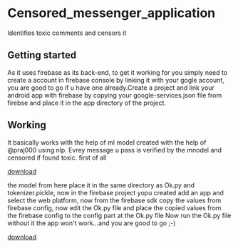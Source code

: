 # Censored_messenger_application
Identifies toxic comments and censors it
<h2>Getting started</h2>
As it uses firebase as its back-end, to get it working for you simply need to create a account in firebase console by linking it with your gogle account, you are good to go if u have one already.Create a project and link your android app with
firebase by copying your google-services.json file from firebse and place it in the app directory of the project.
<h2>Working</h2>
It basically works with the help of ml model created with the help of @praj000 using nlp. Evrey message u pass is verified by the mnodel and censored if found toxic.
first of all 

[download](https://1drv.ms/u/s!AkKbxoO0cGGxizGcXph9qR6xLaWG)

the model from here place it in the same directory as Ok.py and tokenizer.pickle, now in the firebase project yopu created add an app and select the web platform, now from the firebase sdk copy the values from firebase config, now edit the Ok.py file and place the copied values from the firebase config to the config part at the Ok.py file
 Now run the Ok.py file without it the app won't work...and you are good to go ;-)
 
 [download](https://1drv.ms/u/s!AkKbxoO0cGGxizGcXph9qR6xLaWG)
